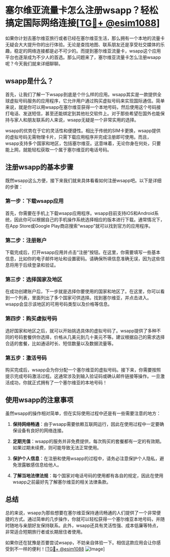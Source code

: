# 塞尔维亚流量卡怎么注册wsapp？轻松搞定国际网络连接[[TG💪+ @esim1088](https://t.me/s/esim1088)]

如果你计划去塞尔维亚旅行或者已经在塞尔维亚生活，那么拥有一个本地的流量卡无疑会大大提升你的出行体验。无论是查找地图、联系朋友还是享受社交媒体的乐趣，稳定的网络连接都是必不可少的。而提到塞尔维亚流量卡，wsapp这个应用平台也逐渐成为不少人的首选。那么问题来了，塞尔维亚流量卡怎么注册wsapp呢？今天我们就来详细聊聊。

## wsapp是什么？

首先，让我们了解一下wsapp到底是个什么样的应用。wsapp其实是一款提供全球虚拟号码服务的应用程序，它允许用户通过购买虚拟号码来实现国际通信。简单来说，就是你可以用wsapp在塞尔维亚获得一个本地号码，然后使用这个号码接打电话、发送短信，甚至还能绑定到其他社交软件上。对于那些希望在国外也能保持与家人和朋友联系的人来说，wsapp无疑是一个非常实用的选择。

wsapp的优势在于它的灵活性和便捷性。相比于传统的SIM卡更换，wsapp提供的虚拟号码无需物理卡片，只需下载应用程序并完成注册即可使用。而且，wsapp支持多个国家和地区，包括塞尔维亚。这意味着，无论你身在何处，只要能上网，就能轻松获取一个属于塞尔维亚的电话号码。

## 注册wsapp的基本步骤

既然wsapp这么方便，接下来我们就来具体看看如何注册wsapp吧。以下是详细的步骤：

### 第一步：下载wsapp应用

首先，你需要在手机上下载wsapp应用程序。wsapp目前支持iOS和Android系统，因此你可以根据自己的手机操作系统选择相应的版本进行下载。通常情况下，在App Store或Google Play商店搜索“wsapp”就可以找到官方的应用程序。

### 第二步：注册账户

下载完成后，打开wsapp应用并点击“注册”按钮。在这里，你需要填写一些基本信息，比如你的电子邮件地址和设置密码。请确保所填信息准确无误，因为这些信息将用于后续登录和验证。

### 第三步：选择国家及地区

在成功创建账户后，下一步就是选择你要使用的国家和地区了。在这里，你可以看到一个列表，里面列出了多个国家可供选择。找到塞尔维亚，并点击进入。wsapp会显示该地区的可用号码类型以及价格等信息。

### 第四步：购买虚拟号码

选好国家和地区之后，就可以开始挑选具体的虚拟号码了。wsapp提供了多种不同的号码套餐供你选择，价格从几美元到几十美元不等。建议根据自己的需求选择合适的套餐，比如通话时长、短信数量以及数据流量等。

### 第五步：激活号码

购买完成后，wsapp会为你分配一个塞尔维亚的虚拟号码。接下来，你需要按照提示完成号码激活过程。这通常涉及到输入验证码或确认邮件链接等操作。一旦激活成功，你就正式拥有了一个塞尔维亚的本地号码！

## 使用wsapp的注意事项

虽然wsapp的操作相对简单，但在实际使用过程中还是有一些需要注意的地方：

1. **保持网络畅通**：由于wsapp需要依赖互联网运行，因此在使用过程中一定要确保设备有良好的网络连接。
   
2. **定期充值**：wsapp的服务并非免费提供，每次购买的套餐都有一定的有效期。如果过期未续费，则可能导致无法正常使用。

3. **保护个人信息**：在注册和使用wsapp的过程中，请务必注意保护个人隐私，避免泄露敏感信息给他人。

4. **了解当地法律法规**：每个国家对电话号码的使用都有各自的规定，因此在使用wsapp之前最好先了解塞尔维亚的相关法律条款。

## 总结

总的来说，wsapp为那些想要在塞尔维亚保持通讯畅通的人们提供了一个非常便捷的方式。通过简单的几步操作，你就可以轻松获得一个塞尔维亚本地号码，并随时随地与亲朋好友保持联系。此外，wsapp还具有灵活性强、成本低廉等特点，非常适合短期旅行者或长期居住者使用。

如果你还在犹豫是否要尝试wsapp，不妨亲自体验一下。相信这款应用会让你感受到不一样的便利！[[TG💪+ @esim1088](https://t.me/s/esim1088) ![Image](https://i.postimg.cc/4NQfJmqS/Snipaste-2025-05-13-00-14-12.png)]